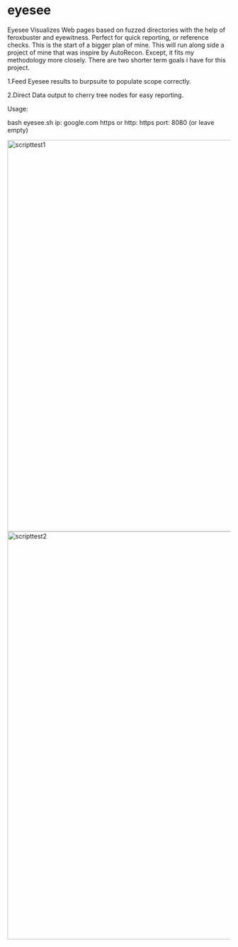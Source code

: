 # eyesee
Eyesee Visualizes Web pages based on fuzzed directories with the help of feroxbuster and eyewitness. Perfect for quick reporting, or reference checks.
This is the start of a bigger plan of mine. This will run along side a project of mine that was inspire by AutoRecon. Except, it fits my methodology more closely.
There are two shorter term goals i have for this project.

1.Feed Eyesee results to burpsuite to populate scope correctly.

2.Direct Data output to cherry tree nodes for easy reporting. 


Usage:

bash eyesee.sh 
ip: google.com
https or http: https
port: 8080 (or leave empty)


<img width="883" alt="scripttest1" src="https://user-images.githubusercontent.com/26053422/134940485-a30f2437-3f87-4a53-be30-d9635ff4094c.png">


<img width="920" alt="scripttest2" src="https://user-images.githubusercontent.com/26053422/134940541-e6cc099c-aa08-4446-ac96-05bab32e5772.png">

